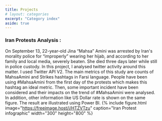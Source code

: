 ```yaml
---
title: Projects
# layout: categories
excerpt: "Category index"
aside: true
---
```


### Iran Protests Analysis : 
On September 13, 22-year-old Jina “Mahsa” Amini was arrested by Iran's morality police for “improperly” wearing her hijab, and according to her family and local media, severely beaten. She died three days later while still in police custody. In this project, I analysed twitter activity around this matter. 
I used Twitter API V2. The main metrics of this study are counts of MahsaAmini and Strikes hashtags in Farsi language. People have been using #MahsaAmini from the first day of the protests which makes this hashtag an ideal metric. Then, some important incident have been considered and their impacts on the trend of #MahsaAmini were analysed. In addition, other information like US Dollar rate is shown on the same figure. The result are illustrated using Power BI.
{% include figure.html image="https://freeimage.host/i/HTZVTzu" caption="Iran Protest infographic"  width="300" height="800" %}
